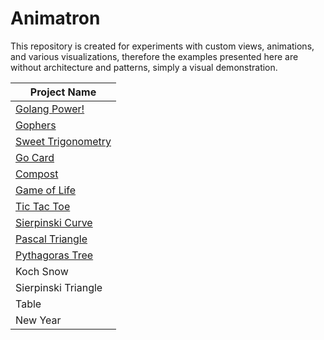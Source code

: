 # Animatron

This repository is created for experiments with custom views, animations, and various
visualizations, therefore the examples presented here are without architecture and patterns, simply
a visual demonstration.


<div align="center">

| Project Name                                 |
|----------------------------------------------|
| [Golang Power!](/info/golangPower.md)        |
| [Gophers](/info/gophers.md)                  |
| [Sweet Trigonometry](/info/trigan.md)        |
| [Go Card](/info/goCard.md)                   |
| [Compost](/info/compost.md)                  |
| [Game of Life](/info/life.md)                |
| [Tic Tac Toe](/info/tictactoe.md)            |
| [Sierpinski Curve](/info/sierpinskiCurve.md) |ср
| [Pascal Triangle](/info/pascalTriangle.md)   |
| [Pythagoras Tree](/info/pythagorasTree.md)   |
| Koch Snow                                    |
| Sierpinski Triangle                          |
| Table                                        |
| New Year                                     |

</div>